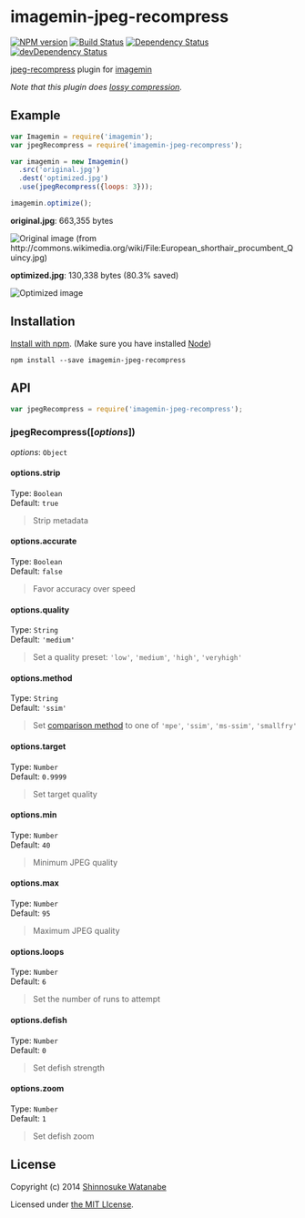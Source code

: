 # imagemin-jpeg-recompress 

[![NPM version](https://badge.fury.io/js/imagemin-jpeg-recompress.svg)](http://badge.fury.io/js/imagemin-jpeg-recompress)
[![Build Status](https://travis-ci.org/shinnn/imagemin-jpeg-recompress.svg?branch=master)](https://travis-ci.org/shinnn/imagemin-jpeg-recompress)
[![Dependency Status](https://david-dm.org/shinnn/imagemin-jpeg-recompress.svg)](https://david-dm.org/shinnn/imagemin-jpeg-recompress)
[![devDependency Status](https://david-dm.org/shinnn/imagemin-jpeg-recompress/dev-status.svg)](https://david-dm.org/shinnn/imagemin-jpeg-recompress#info=devDependencies)

[jpeg-recompress](https://github.com/danielgtaylor/jpeg-archive#jpeg-recompress) plugin for [imagemin](https://github.com/kevva/imagemin)

*Note that this plugin does [lossy compression](http://wikipedia.org/wiki/Lossy_compression).*

## Example

```javascript
var Imagemin = require('imagemin');
var jpegRecompress = require('imagemin-jpeg-recompress');

var imagemin = new Imagemin()
  .src('original.jpg')
  .dest('optimized.jpg')
  .use(jpegRecompress({loops: 3}));

imagemin.optimize();
```

**original.jpg**: 663,355 bytes

![Original image (from http://commons.wikimedia.org/wiki/File:European_shorthair_procumbent_Quincy.jpg)](https://raw.githubusercontent.com/shinnn/imagemin-jpeg-recompress/master/example/original.jpg)

**optimized.jpg**: 130,338 bytes (80.3% saved)

![Optimized image](https://raw.githubusercontent.com/shinnn/imagemin-jpeg-recompress/master/example/optimized.jpg)

## Installation

[Install with npm](https://www.npmjs.org/doc/cli/npm-install.html). (Make sure you have installed [Node](http://nodejs.org/))

```
npm install --save imagemin-jpeg-recompress
```

## API

```javascript
var jpegRecompress = require('imagemin-jpeg-recompress');
```

### jpegRecompress([*options*])

*options*: `Object`

#### options.strip

Type: `Boolean`  
Default: `true`

> Strip metadata

#### options.accurate

Type: `Boolean`  
Default: `false`

> Favor accuracy over speed

#### options.quality

Type: `String`  
Default: `'medium'`

> Set a quality preset: `'low'`, `'medium'`, `'high'`, `'veryhigh'`

#### options.method

Type: `String`  
Default: `'ssim'`

> Set [comparison method](https://github.com/danielgtaylor/jpeg-archive#image-comparison-metrics) to one of `'mpe'`, `'ssim'`, `'ms-ssim'`, `'smallfry'`

#### options.target

Type: `Number`  
Default: `0.9999`

> Set target quality

#### options.min

Type: `Number`  
Default: `40`

> Minimum JPEG quality

#### options.max

Type: `Number`  
Default: `95`

> Maximum JPEG quality

#### options.loops

Type: `Number`  
Default: `6`

> Set the number of runs to attempt

#### options.defish

Type: `Number`  
Default: `0`

> Set defish strength

#### options.zoom

Type: `Number`  
Default: `1`

> Set defish zoom

## License

Copyright (c) 2014 [Shinnosuke Watanabe](https://github.com/shinnn)

Licensed under [the MIT LIcense](./LICENSE).
